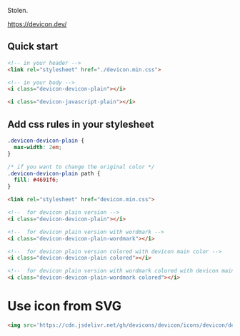 Stolen.


https://devicon.dev/

## Quick start
```html
<!-- in your header -->
<link rel="stylesheet" href="./devicon.min.css">

<!-- in your body -->
<i class="devicon-devicon-plain"></i>

<i class="devicon-javascript-plain"></i>
```

## Add css rules in your stylesheet
```css
.devicon-devicon-plain {
  max-width: 2em;
}

/* if you want to change the original color */
.devicon-devicon-plain path {
  fill: #4691f6;
}
```


```html
<link rel="stylesheet" href="devicon.min.css">
```

```html
<!--  for devicon plain version -->
<i class="devicon-devicon-plain"></i>

<!--  for devicon plain version with wordmark -->
<i class="devicon-devicon-plain-wordmark"></i>

<!--  for devicon plain version colored with devicon main color -->
<i class="devicon-devicon-plain colored"></i>

<!--  for devicon plain version with wordmark colored with devicon main color -->
<i class="devicon-devicon-plain-wordmark colored"></i>
```


# Use icon from SVG
```html
<img src='https://cdn.jsdelivr.net/gh/devicons/devicon/icons/devicon/devicon-original.svg'>
```